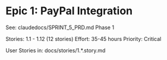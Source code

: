 # Epic 1: PayPal Integration

See: claudedocs/SPRINT_5_PRD.md Phase 1

Stories: 1.1 - 1.12 (12 stories)
Effort: 35-45 hours
Priority: Critical

User Stories in: docs/stories/1.*.story.md
